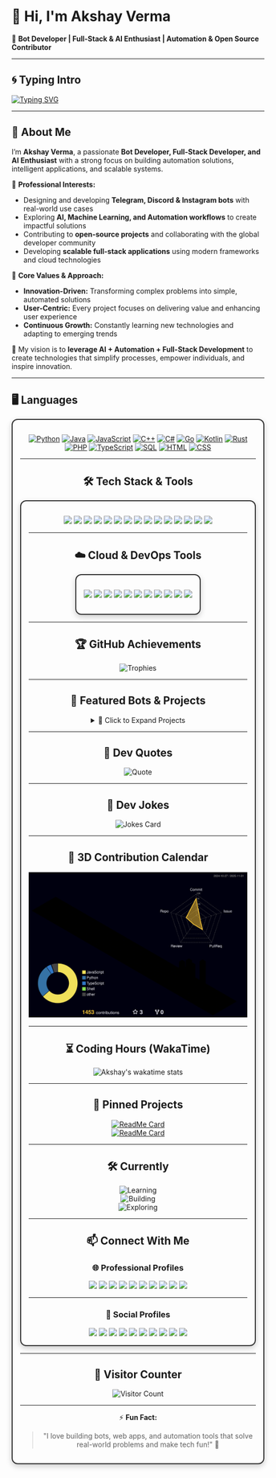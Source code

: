 # 👋 Hi, I'm Akshay Verma  

🤖 **Bot Developer | Full-Stack & AI Enthusiast | Automation & Open Source Contributor**  

---

## 🌀 Typing Intro  

[![Typing SVG](https://readme-typing-svg.herokuapp.com?font=Fira+Code&pause=1000&color=00F700&width=435&lines=Hi%2C+I'm+Akshay+Verma!;Bot+Developer+%7C+AI+Enthusiast;Automation+%26+Open+Source+Contributor)](https://git.io/typing-svg)  

---

## 🌈 About Me  

I’m **Akshay Verma**, a passionate **Bot Developer, Full-Stack Developer, and AI Enthusiast** with a strong focus on building automation solutions, intelligent applications, and scalable systems.  

💼 **Professional Interests:**  
- Designing and developing **Telegram, Discord & Instagram bots** with real-world use cases  
- Exploring **AI, Machine Learning, and Automation workflows** to create impactful solutions  
- Contributing to **open-source projects** and collaborating with the global developer community  
- Developing **scalable full-stack applications** using modern frameworks and cloud technologies  

🌟 **Core Values & Approach:**  
- **Innovation-Driven:** Transforming complex problems into simple, automated solutions  
- **User-Centric:** Every project focuses on delivering value and enhancing user experience  
- **Continuous Growth:** Constantly learning new technologies and adapting to emerging trends  

📌 My vision is to **leverage AI + Automation + Full-Stack Development** to create technologies that simplify processes, empower individuals, and inspire innovation.  

---

## 🖥️ Languages  

<div align="center" style="border: 2px solid #2f2f2f; border-radius: 12px; padding: 15px; box-shadow: 0 4px 12px rgba(0,0,0,0.2); display: inline-block;">

[![Python](https://img.shields.io/badge/-Python-3776AB?style=flat-square&logo=python&logoColor=white)](https://www.python.org/)
[![Java](https://img.shields.io/badge/-Java-007396?style=flat-square&logo=java)](https://www.oracle.com/java/)
[![JavaScript](https://img.shields.io/badge/-JavaScript-F7DF1E?style=flat-square&logo=javascript&logoColor=black)](https://developer.mozilla.org/en-US/docs/Web/JavaScript)
[![C++](https://img.shields.io/badge/-C++-00599C?style=flat-square&logo=cplusplus)](https://isocpp.org/)
[![C#](https://img.shields.io/badge/-C%23-239120?style=flat-square&logo=csharp)](https://learn.microsoft.com/en-us/dotnet/csharp/)
[![Go](https://img.shields.io/badge/-Go-00ADD8?style=flat-square&logo=go&logoColor=white)](https://go.dev/)
[![Kotlin](https://img.shields.io/badge/-Kotlin-0095D5?style=flat-square&logo=kotlin&logoColor=white)](https://kotlinlang.org/)
[![Rust](https://img.shields.io/badge/-Rust-000000?style=flat-square&logo=rust)](https://www.rust-lang.org/)
[![PHP](https://img.shields.io/badge/-PHP-777BB4?style=flat-square&logo=php&logoColor=white)](https://www.php.net/)
[![TypeScript](https://img.shields.io/badge/-TypeScript-3178C6?style=flat-square&logo=typescript&logoColor=white)](https://www.typescriptlang.org/)
[![SQL](https://img.shields.io/badge/-SQL-4479A1?style=flat-square&logo=mysql&logoColor=white)](https://www.mysql.com/)
[![HTML](https://img.shields.io/badge/-HTML5-E34F26?style=flat-square&logo=html5&logoColor=white)](https://developer.mozilla.org/en-US/docs/Web/HTML)
[![CSS](https://img.shields.io/badge/-CSS3-1572B6?style=flat-square&logo=css3)](https://developer.mozilla.org/en-US/docs/Web/CSS)

---

## 🛠️ Tech Stack & Tools  

<div align="center" style="border: 2px solid #2f2f2f; border-radius: 12px; padding: 15px; box-shadow: 0 4px 12px rgba(0,0,0,0.2); display: inline-block;">

<p align="center">
  <a href="https://www.djangoproject.com/"><img src="https://img.shields.io/badge/Django-092E20?style=flat-square&logo=django&logoColor=white"/></a>
  <a href="https://flask.palletsprojects.com/"><img src="https://img.shields.io/badge/Flask-000000?style=flat-square&logo=flask&logoColor=white"/></a>
  <a href="https://nodejs.org/"><img src="https://img.shields.io/badge/Node.js-339933?style=flat-square&logo=nodedotjs&logoColor=white"/></a>
  <a href="https://expressjs.com/"><img src="https://img.shields.io/badge/Express-000000?style=flat-square&logo=express&logoColor=white"/></a>
  <a href="https://react.dev/"><img src="https://img.shields.io/badge/React-61DAFB?style=flat-square&logo=react&logoColor=black"/></a>
  <a href="https://nextjs.org/"><img src="https://img.shields.io/badge/Next.js-000000?style=flatsquare&logo=nextdotjs&logoColor=white"/></a>
  <a href="https://www.mongodb.com/"><img src="https://img.shields.io/badge/MongoDB-47A248?style=flat-square&logo=mongodb&logoColor=white"/></a>
  <a href="https://www.postgresql.org/"><img src="https://img.shields.io/badge/PostgreSQL-336791?style=flat-square&logo=postgresql&logoColor=white"/></a>
  <a href="https://redis.io/"><img src="https://img.shields.io/badge/Redis-DC382D?style=flat-square&logo=redis&logoColor=white"/></a>
  <a href="https://firebase.google.com/"><img src="https://img.shields.io/badge/Firebase-FFCA28?style=flat-square&logo=firebase&logoColor=black"/></a>
  <a href="https://www.linux.org/"><img src="https://img.shields.io/badge/Linux-FCC624?style=flat-square&logo=linux&logoColor=black"/></a>
  <a href="https://graphql.org/"><img src="https://img.shields.io/badge/GraphQL-E10098?style=flat-square&logo=graphql&logoColor=white"/></a>
  <a href="https://tailwindcss.com/"><img src="https://img.shields.io/badge/TailwindCSS-38B2AC?style=flat-square&logo=tailwindcss&logoColor=white"/></a>
  <a href="https://getbootstrap.com/"><img src="https://img.shields.io/badge/Bootstrap-7952B3?style=flat-square&logo=bootstrap&logoColor=white"/></a>
  <a href="https://git-scm.com/"><img src="https://img.shields.io/badge/Git-F05032?style=flat-square&logo=git&logoColor=white"/></a>

---

## ☁️ Cloud & DevOps Tools

<div align="center" style="border: 2px solid #2f2f2f; border-radius: 12px; padding: 15px; box-shadow: 0 4px 12px rgba(0,0,0,0.2); display: inline-block;">

<a href="https://aws.amazon.com/"><img src="https://img.shields.io/badge/-AWS-232F3E?style=flat-square&logo=amazonaws&logoColor=white" /></a>
<a href="https://azure.microsoft.com/"><img src="https://img.shields.io/badge/-Azure-0078D4?style=flat-square&logo=microsoftazure&logoColor=white" /></a>
<a href="https://cloud.google.com/"><img src="https://img.shields.io/badge/-Google%20Cloud-4285F4?style=flat-square&logo=googlecloud&logoColor=white" /></a>
<a href="https://www.heroku.com/"><img src="https://img.shields.io/badge/-Heroku-430098?style=flat-square&logo=heroku&logoColor=white" /></a>
<a href="https://vercel.com/"><img src="https://img.shields.io/badge/-Vercel-000000?style=flat-square&logo=vercel&logoColor=white" /></a>
<a href="https://www.netlify.com/"><img src="https://img.shields.io/badge/-Netlify-00C7B7?style=flat-square&logo=netlify&logoColor=white" /></a>
<a href="https://github.com/features/actions"><img src="https://img.shields.io/badge/-GitHub%20Actions-2088FF?style=flat-square&logo=github-actions&logoColor=white" /></a>
<a href="https://www.docker.com/"><img src="https://img.shields.io/badge/-Docker-2496ED?style=flat-square&logo=docker&logoColor=white" /></a>
<a href="https://kubernetes.io/"><img src="https://img.shields.io/badge/-Kubernetes-326CE5?style=flat-square&logo=kubernetes&logoColor=white" /></a>
<a href="https://www.terraform.io/"><img src="https://img.shields.io/badge/-Terraform-623CE4?style=flat-square&logo=terraform&logoColor=white" /></a>
<a href="https://nginx.org/"><img src="https://img.shields.io/badge/-NGINX-009639?style=flat-square&logo=nginx&logoColor=white" /></a>

</div>

---

## 🏆 GitHub Achievements  

![Trophies](https://github-profile-trophy.vercel.app/?username=akshayverma3685&theme=tokyonight&row=1&column=6)  

---

## 🌟 Featured Bots & Projects  

<details>
  <summary>🚀 Click to Expand Projects</summary>

  - **SocialPipe Bot** → Multi-social hub bot managing all accounts via Telegram  
  - **AI Chatbot** → Intelligent AI chatbot for Telegram & Discord  
  - **Instagram Auto Bot** → Friendly automation & DM handling bot for Instagram  

</details>

---

## 📰 Dev Quotes  

![Quote](https://quotes-github-readme.vercel.app/api?type=horizontal&theme=radical)  

---

## 🤣 Dev Jokes  

![Jokes Card](https://readme-jokes.vercel.app/api?theme=tokyonight)  

---

## 🎨 3D Contribution Calendar  

![3D Contributions](https://raw.githubusercontent.com/akshayverma3685/akshayverma3685/main/profile-3d-contrib/profile-night-rainbow.svg)  

---

## ⏳ Coding Hours (WakaTime)  

![Akshay's wakatime stats](https://github-readme-stats.vercel.app/api/wakatime?username=akshayverma3685&theme=tokyonight)  

---

## 📌 Pinned Projects  

[![ReadMe Card](https://github-readme-stats.vercel.app/api/pin/?username=akshayverma3685&repo=akshayverma3685&theme=tokyonight)](https://github.com/akshayverma3685/akshayverma3685)  
[![ReadMe Card](https://github-readme-stats.vercel.app/api/pin/?username=akshayverma3685&repo=oneclick-installer-&theme=tokyonight)](https://github.com/akshayverma3685/oneclick-installer-)  

---

## 🛠️ Currently  

![Learning](https://img.shields.io/badge/Learning-Next.js-blue?style=flat-square&logo=next.js)  
![Building](https://img.shields.io/badge/Building-Telegram_Bots-green?style=flat-square&logo=telegram)  
![Exploring](https://img.shields.io/badge/Exploring-AI_&_ML-orange?style=flat-square&logo=python)  

---

## 📫 Connect With Me  
### 🌐 Professional Profiles  
<span class="badge-hover">
<a href="https://t.me/akshayverma0212"><img src="https://img.shields.io/badge/Telegram-2CA5E0?style=flat&logo=telegram&logoColor=white" /></a>
<a href="https://github.com/akshayverma3685"><img src="https://img.shields.io/badge/GitHub-181717?style=flat&logo=github&logoColor=white" /></a>
<a href="https://linkedin.com/in/"><img src="https://img.shields.io/badge/LinkedIn-0077B5?style=flat&logo=linkedin&logoColor=white" /></a>
<a href="mailto:youremail@gmail.com"><img src="https://img.shields.io/badge/Gmail-D14836?style=flat&logo=gmail&logoColor=white" /></a>
<a href="https://yourportfolio.com"><img src="https://img.shields.io/badge/Portfolio-000000?style=flat&logo=About.me&logoColor=white" /></a>
<a href="https://dev.to/username"><img src="https://img.shields.io/badge/Dev.to-0A0A0A?style=flat&logo=dev.to&logoColor=white" /></a>
<a href="https://medium.com/@username"><img src="https://img.shields.io/badge/Medium-12100E?style=flat&logo=medium&logoColor=white" /></a>
<a href="https://stackoverflow.com/users/"><img src="https://img.shields.io/badge/StackOverflow-F58025?style=flat&logo=stackoverflow&logoColor=white" /></a>
<a href="https://leetcode.com/username/"><img src="https://img.shields.io/badge/LeetCode-FFA116?style=flat&logo=leetcode&logoColor=white" /></a>
<a href="https://www.hackerrank.com/username"><img src="https://img.shields.io/badge/HackerRank-2EC866?style=flat&logo=hackerrank&logoColor=white" /></a>
</span>

---

### 🎉 Social Profiles  
<span class="badge-hover">
<a href="https://instagram.com/akshayverma_0212"><img src="https://img.shields.io/badge/Instagram-E4405F?style=flat&logo=instagram&logoColor=white" /></a>
<a href="https://snapchat.com/add/akshayverma0212"><img src="https://img.shields.io/badge/Snapchat-FFFC00?style=flat&logo=snapchat&logoColor=black" /></a>
<a href="https://twitter.com/"><img src="https://img.shields.io/badge/Twitter-1DA1F2?style=flat&logo=twitter&logoColor=white" /></a>
<a href="https://facebook.com/"><img src="https://img.shields.io/badge/Facebook-1877F2?style=flat&logo=facebook&logoColor=white" /></a>
<a href="https://youtube.com/"><img src="https://img.shields.io/badge/YouTube-FF0000?style=flat&logo=youtube&logoColor=white" /></a>
<a href="https://reddit.com/user/"><img src="https://img.shields.io/badge/Reddit-FF4500?style=flat&logo=reddit&logoColor=white" /></a>
<a href="https://pinterest.com/"><img src="https://img.shields.io/badge/Pinterest-BD081C?style=flat&logo=pinterest&logoColor=white" /></a>
<a href="https://discord.com/users/"><img src="https://img.shields.io/badge/Discord-5865F2?style=flat&logo=discord&logoColor=white" /></a>
<a href="https://www.threads.net/@username"><img src="https://img.shields.io/badge/Threads-000000?style=flat&logo=threads&logoColor=white" /></a>
<a href="https://www.quora.com/profile/username"><img src="https://img.shields.io/badge/Quora-B92B27?style=flat&logo=quora&logoColor=white" /></a>
</span>

</div>

---

## 👀 Visitor Counter  

![Visitor Count](https://komarev.com/ghpvc/?username=akshayverma3685&label=Profile%20Views&color=blue&style=flat)  

---

⚡ **Fun Fact:**  
> "I love building bots, web apps, and automation tools that solve real-world problems and make tech fun!" 🤖

